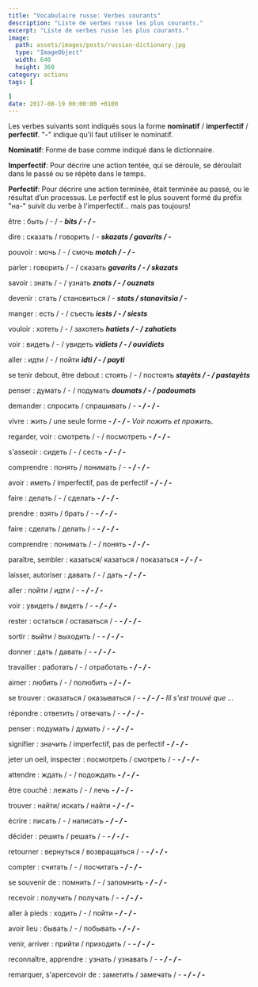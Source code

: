 ```yaml
---
title: "Vocabulaire russe: Verbes courants"
description: "Liste de verbes russe les plus courants."
excerpt: "Liste de verbes russe les plus courants."
image:
  path: assets/images/posts/russian-dictionary.jpg
  type: "ImageObject"
  width: 640
  height: 360
category: actions
tags: [

]
date: 2017-08-19 00:00:00 +0100
---
```


Les verbes suivants sont indiqués sous la forme **nominatif** / **imperfectif** / **perfectif**. "-" indique qu'il faut utiliser le nominatif.

**Nominatif**: Forme de base comme indiqué dans le dictionnaire.

**Imperfectif**: Pour décrire une action tentée, qui se déroule, se déroulait dans le passé ou se répète dans le temps.

**Perfectif**: Pour décrire une action terminée, était terminée au passé, ou le résultat d’un processus. Le perfectif est le plus souvent formé du préfix "на-" suivit du verbe à l'imperfectif... mais pas toujours!

être
: быть / - / -
*__bits / - / -__*

dire
: сказать / говорить / -
*__skazats / gavarits / -__*

pouvoir
: мочь / - / смочь
*__motch / - / -__*

parler
: говорить / - / сказать
*__gavarits / - / skazats__*

savoir
: знать / - / узнать
*__znats / - / ouznats__*

devenir
: стать / становиться / -
*__stats / stanavitsia / -__*

manger
: есть / - / съесть
*__iests / - / siests__*

vouloir
: хотеть / - / захотеть
*__hatiets / - / zahatiets__*

voir
: видеть / - / увидеть
*__vidiets / - / ouvidiets__*

aller
: идти / - / пойти
*__idti / - / payti__*

se tenir debout, être debout
: стоять / - / постоять
*__stayèts / - / pastayèts__*

penser
: думать / - / подумать
*__doumats / - / padoumats__*

demander
: спросить / спрашивать / -
*__- / - / -__*

vivre
: жить / une seule forme
*__- / - / -__  Voir пожить et прожить.*

regarder, voir
: смотреть / - / посмотреть
*__- / - / -__*

s'asseoir
: сидеть / - / сесть
*__- / - / -__*

comprendre
: понять / понимать / -
*__- / - / -__*

avoir
: иметь / imperfectif, pas de perfectif
*__- / - / -__*

faire
: делать / - / сделать
*__- / - / -__*

prendre
: взять / брать / -
*__- / - / -__*

faire
: сделать / делать / -
*__- / - / -__*

comprendre
: понимать / - / понять
*__- / - / -__*

paraître, sembler
: казаться/ казаться / показаться
*__- / - / -__*

laisser, autoriser
: давать / - / дать
*__- / - / -__*

aller
: пойти / идти / -
*__- / - / -__*

voir
: увидеть / видеть / -
*__- / - / -__*

rester
: остаться / оставаться / -
*__- / - / -__*

sortir
: выйти / выходить / -
*__- / - / -__*

donner
: дать / давать / -
*__- / - / -__*

travailler
: работать / - / отработать
*__- / - / -__*

aimer
: любить / - / полюбить
*__- / - / -__*

se trouver
: оказаться / оказываться / -
*__- / - / -__  Ill s'est trouvé que ...*

répondre
: ответить / отвечать / -
*__- / - / -__*

penser
: подумать / думать / -
*__- / - / -__*

signifier
: значить / imperfectif, pas de perfectif
*__- / - / -__*

jeter un oeil, inspecter
: посмотреть / смотреть / -
*__- / - / -__*

attendre
: ждать / - / подождать
*__- / - / -__*

être couché
: лежать / - / лечь
*__- / - / -__*

trouver
: найти/ искать / найти
*__- / - / -__*

écrire
: писать / - / написать
*__- / - / -__*

décider
: решить / решать / -
*__- / - / -__*

retourner
: вернуться / возвращаться /  -
*__- / - / -__*

compter
: считать / - / посчитать
*__- / - / -__*

se souvenir de
: помнить / - / запомнить
*__- / - / -__*

recevoir
: получить / получать / -
*__- / - / -__*

aller à pieds
: ходить / - / пойти
*__- / - / -__*

avoir lieu
: бывать / - / побывать
*__- / - / -__*

venir, arriver
: прийти / приходить / -
*__- / - / -__*

reconnaître, apprendre
: узнать / узнавать / -
*__- / - / -__*

remarquer, s'apercevoir de
: заметить / замечать / -
*__- / - / -__*
